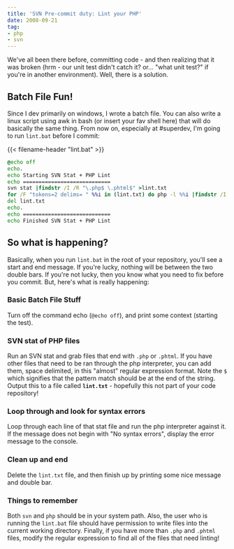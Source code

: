 ```yaml
---
title: 'SVN Pre-commit duty: Lint your PHP'
date: 2008-09-21
tag:
- php
- svn
---
```

We've all been there before, committing code - and then realizing that it was broken (hrm - our unit test didn't catch it?  or... "what unit test?" if you're in another environment).  Well, there is a solution.

<!--more-->

## Batch File Fun!

Since I dev primarily on windows, I wrote a batch file.  You can also write a linux script using awk in bash (or insert your fav shell here) that will do basically the same thing.  From now on, especially at #superdev, I'm going to run `lint.bat` before I commit:

{{< filename-header "lint.bat" >}}
```bat
@echo off
echo.
echo Starting SVN Stat + PHP Lint
echo ============================
svn stat |findstr /I /R "\.php$ \.phtml$" >lint.txt
for /F "tokens=2 delims= " %%i in (lint.txt) do php -l %%i |findstr /I /B /V "No syntax errors"
del lint.txt
echo.
echo ============================
echo Finished SVN Stat + PHP Lint
```

## So what is happening?

Basically, when you run `lint.bat` in the root of your repository, you'll see a start and end message.  If you're lucky, nothing will be between the two double bars.  If you're not lucky, then you know what you need to fix before you commit.  But, here's what is really happening:

### Basic Batch File Stuff

Turn off the command echo (`@echo off`), and print some context (starting the test).

### SVN stat of PHP files

Run an SVN stat and grab files that end with `.php` or `.phtml`.  If you have other files that need to be ran through the php interpreter, you can add them, space delimited, in this "almost" regular expression format.  Note the `$` which signifies that the pattern match should be at the end of the string.  Output this to a file called **`lint.txt`**  - hopefully this not part of your code repository!

### Loop through and look for syntax errors

Loop through each line of that stat file and run the php interpreter against it.  If the message does not begin with "No syntax errors", display the error message to the console.

### Clean up and end

Delete the `lint.txt` file, and then finish up by printing some nice message and double bar.

### Things to remember

Both `svn` and `php` should be in your system path.  Also, the user who is running the `lint.bat` file should have permission to write files into the current working directory.  Finally, if you have more than `.php` and `.phtml` files, modify the regular expression to find all of the files that need linting!
